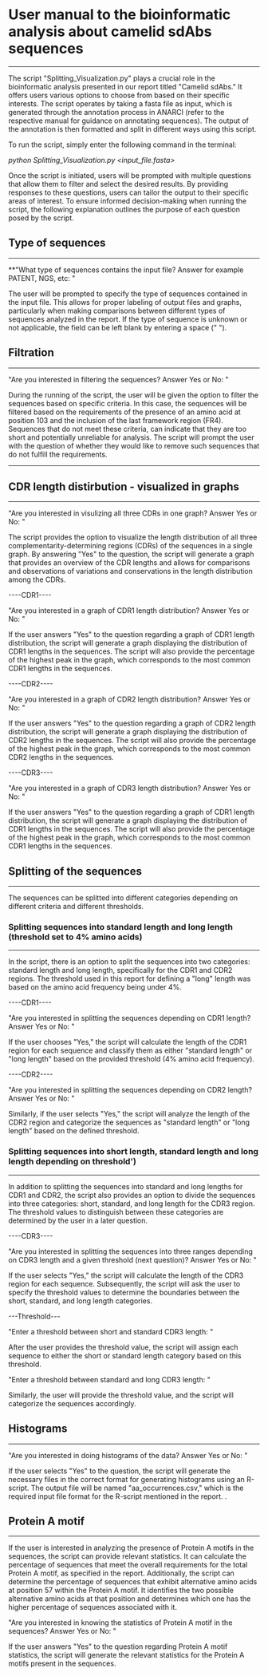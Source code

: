 # User manual to the bioinformatic analysis about camelid sdAbs sequences
***

The script "Splitting_Visualization.py" plays a crucial role in the bioinformatic analysis presented in our report titled "Camelid sdAbs." It offers users various options to choose from based on their specific interests. The script operates by taking a fasta file as input, which is generated through the annotation process in ANARCI (refer to the respective manual for guidance on annotating sequences). The output of the annotation is then formatted and split in different ways using this script.

To run the script, simply enter the following command in the terminal:

*python Splitting_Visualization.py <input_file.fasta>*

Once the script is initiated, users will be prompted with multiple questions that allow them to filter and select the desired results. By providing responses to these questions, users can tailor the output to their specific areas of interest. To ensure informed decision-making when running the script, the following explanation outlines the purpose of each question posed by the script.


## Type of sequences
--------------------------------------
**"What type of sequences contains the input file? Answer for example PATENT, NGS, etc: "

The user will be prompted to specify the type of sequences contained in the input file. This allows for proper labeling of output files and graphs, particularly when making comparisons between different types of sequences analyzed in the report. If the type of sequence is unknown or not applicable, the field can be left blank by entering a space (" ").


## Filtration
--------------------------------------
"Are you interested in filtering the sequences? Answer Yes or No: "

During the running of the script, the user will be given the option to filter the sequences based on specific criteria. In this case, the sequences will be filtered based on the requirements of the presence of an amino acid at position 103 and the inclusion of the last framework region (FR4). Sequences that do not meet these criteria, can indicate that they are too short and potentially unreliable for analysis. The script will prompt the user with the question of whether they would like to remove such sequences that do not fulfill the requirements.

--------------------------------------
## CDR length distirbution - visualized in graphs
-------------------------------------- 

"Are you interested in visulizing all three CDRs in one graph? Answer Yes or No: "

The script provides the option to visualize the length distribution of all three complementarity-determining regions (CDRs) of the sequences in a single graph. By answering "Yes" to the question, the script will generate a graph that provides an overview of the CDR lengths and allows for comparisons and observations of variations and conservations in the length distribution among the CDRs.

----CDR1----

"Are you interested in a graph of CDR1 length distribution? Answer Yes or No: "

If the user answers "Yes" to the question regarding a graph of CDR1 length distribution, the script will generate a graph displaying the distribution of CDR1 lengths in the sequences. The script will also provide the percentage of the highest peak in the graph, which corresponds to the most common CDR1 lengths in the sequences. 

----CDR2----

"Are you interested in a graph of CDR2 length distribution? Answer Yes or No: "

If the user answers "Yes" to the question regarding a graph of CDR2 length distribution, the script will generate a graph displaying the distribution of CDR2 lengths in the sequences. The script will also provide the percentage of the highest peak in the graph, which corresponds to the most common CDR2 lengths in the sequences. 

----CDR3----

"Are you interested in a graph of CDR3 length distribution? Answer Yes or No: "

If the user answers "Yes" to the question regarding a graph of CDR1 length distribution, the script will generate a graph displaying the distribution of CDR1 lengths in the sequences. The script will also provide the percentage of the highest peak in the graph, which corresponds to the most common CDR1 lengths in the sequences. 


## Splitting of the sequences
--------------------------------------
The sequences can be splitted into different categories depending on different criteria and different thresholds. 

### Splitting sequences into standard length and long length (threshold set to 4% amino acids)
-----
In the script, there is an option to split the sequences into two categories: standard length and long length, specifically for the CDR1 and CDR2 regions. The threshold used in this report for defining a "long" length was based on the amino acid frequency being under 4%.

----CDR1----

"Are you interested in splitting the sequences depending on CDR1 length? Answer Yes or No: "

If the user chooses "Yes," the script will calculate the length of the CDR1 region for each sequence and classify them as either "standard length" or "long length" based on the provided threshold (4% amino acid frequency).

----CDR2----

"Are you interested in splitting the sequences depending on CDR2 length? Answer Yes or No: "

Similarly, if the user selects "Yes," the script will analyze the length of the CDR2 region and categorize the sequences as "standard length" or "long length" based on the defined threshold.


### Splitting sequences into short length, standard length and long length depending on threshold')
-----
In addition to splitting the sequences into standard and long lengths for CDR1 and CDR2, the script also provides an option to divide the sequences into three categories: short, standard, and long length for the CDR3 region. The threshold values to distinguish between these categories are determined by the user in a later question.

----CDR3----

"Are you interested in splitting the sequences into three ranges depending on CDR3 length and a given threshold (next question)? Answer Yes or No: "

If the user selects "Yes," the script will calculate the length of the CDR3 region for each sequence. Subsequently, the script will ask the user to specify the threshold values to determine the boundaries between the short, standard, and long length categories.

---Threshold---

"Enter a threshold between short and standard CDR3 length: "

After the user provides the threshold value, the script will assign each sequence to either the short or standard length category based on this threshold.

"Enter a threshold between standard and long CDR3 length: "

Similarly, the user will provide the threshold value, and the script will categorize the sequences accordingly.



## Histograms
--------------------------------------
"Are you interested in doing histograms of the data? Answer Yes or No: "

If the user selects "Yes" to the question, the script will generate the necessary files in the correct format for generating histograms using an R-script. The output file will be named "aa_occurrences.csv," which is the required input file format for the R-script mentioned in the report.
.

## Protein A motif
--------------------------------------
If the user is interested in analyzing the presence of Protein A motifs in the sequences, the script can provide relevant statistics. It can calculate the percentage of sequences that meet the overall requirements for the total Protein A motif, as specified in the report. Additionally, the script can determine the percentage of sequences that exhibit alternative amino acids at position 57 within the Protein A motif. It identifies the two possible alternative amino acids at that position and determines which one has the higher percentage of sequences associated with it. 

"Are you interested in knowing the statistics of Protein A motif in the sequences? Answer Yes or No: "

If the user answers "Yes" to the question regarding Protein A motif statistics, the script will generate the relevant statistics for the Protein A motifs present in the sequences.



